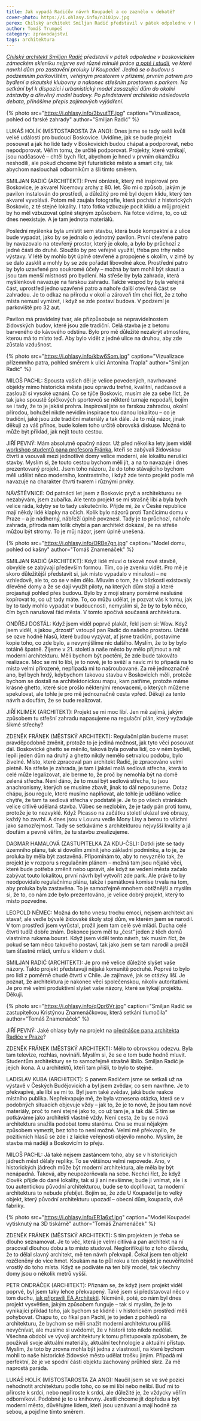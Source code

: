 ```yaml
---
title: Jak vypadá Radićův návrh Koupadel a co zaznělo v debatě?
cover-photo: https://i.ohlasy.info/n3i0Jpv.jpg
perex: Chilský architekt Smiljan Radić představil v pátek odpoledne v boskovickém zámeckém skleníku nejprve své různé minulé práce a poté i studii, ve které navrhl dům pro zastavění proluky U Koupadel.
author: Tomáš Trumpeš
category: zpravodajství
tags: architektura
---
```


*[Chilský architekt Smiljan Radić](http://www.ohlasy.info/clanky/2018/10/rozhovor-radic.html) představil v pátek odpoledne v boskovickém zámeckém skleníku nejprve své různé minulé práce [a poté i studii](http://data.ohlasy.info/2019/koupadla.pdf), ve které navrhl dům pro zastavění proluky U Koupadel. Jedná se o budovu s podzemním parkovištěm, veřejným prostorem v přízemí, prvním patrem pro bydlení a skautské klubovny a nakonec střešním prostorem s parkem. Na setkání byl k dispozici i urbanistický model zasazující dům do okolní zástavby a dřevěný model budovy. Po představení architekta následovala debata, přinášíme přepis zajímavých vyjádření.*

{% photo src="https://i.ohlasy.info/3bvutTF.jpg" caption="Vizualizace, pohled od farské zahrady" author="Smiljan Radić" %}

LUKÁŠ HOLÍK (MÍSTOSTAROSTA ZA ANO): Dnes jsme se tady sešli kvůli velké události pro budoucí Boskovice. Uvidíme, jak se bude projekt posouvat a jak ho lidé tady v Boskovicích budou chápat a podporovat, nebo nepodporovat. Věřím tomu, že určitě podporovat. Projekty, které vznikají, jsou nadčasové – chtěl bych říct, abychom je hned v prvním okamžiku neshodili, ale pokud chceme být futuristické město a smart city, tak abychom naslouchali odborníkům a šli tímto směrem.

SMILJAN RADIĆ (ARCHITEKT): První obrázek, který mě inspiroval pro Boskovice, je akvarel Noemovy archy z 80. let. Šlo mi o způsob, jakým je pavilon instalován do prostředí, a důležitý pro mě byl dojem klidu, který ten akvarel vyvolává. Potom mě zaujala fotografie, která pochází z historických Boskovic, z té stejné lokality. I tato fotka vzbuzuje pocit klidu a můj projekt by ho měl vzbuzovat úplně stejným způsobem. Na fotce vidíme, to, co už dnes neexistuje. A je tam jednota materiálů. 

Poslední myšlenka byla umístit sem stavbu, která bude kompaktní a z ulice bude vypadat, jako by se jednalo o jednotný pavilon. První otevřené patro by navazovalo na otevřený prostor, který je okolo, a bylo by průchozí z jedné části do druhé. Sloužilo by pro veřejné využití, třeba pro trhy nebo výstavy. V létě by mohlo být úplně otevřené a propojené s okolím, v zimě by se dalo zasklít a mohly by se zde pořádat libovolné akce. Prostřední patro by bylo uzavřené pro soukromé účely – možná by tam mohli být skauti a jsou tam menší místnosti pro bydlení. Na střeše by byla zahrada, která myšlenkově navazuje na farskou zahradu. Takže vespod by byla veřejná část, uprostřed jedno uzavřené patro a nahoře další otevřená část se zahradou. Je to odkaz na přírodu v okolí a zároveň tím chci říct, že z toho místa nemusí vymizet, i když se zde postaví budova. V podzemí je parkoviště pro 32 aut.

Pavilon má pravidelný tvar, ale přizpůsobuje se nepravidelnostem židovských budov, které jsou zde tradiční. Celá stavba je z betonu barveného do kávového odstínu. Bylo pro mě důležité nezakrýt atmosféru, kterou má to místo teď. Aby bylo vidět z jedné ulice na druhou, aby zde zůstala vzdušnost.

{% photo src="https://i.ohlasy.info/kbw6Som.jpg" caption="Vizualizace přízemního patra, pohled směrem k ulici Antonína Trapla" author="Smiljan Radić" %}

MILOŠ PACHL: Spousta vašich děl je velice povedených, navrhované objekty mimo historická města jsou opravdu trefné, kvalitní, nadčasové a zaslouží si vysoké uznání. Co se týče Boskovic, musím ale za sebe říct, že tak jako spoustě špičkových sportovců se některé turnaje nepodaří, bojím se i tady, že to je jakási prohra. Inspiroval jste se farskou zahradou, okolní přírodou, bohužel nikde nevidím inspirace tou danou lokalitou – co je tradiční, jaké jsou zde tradiční materiály a tak dále. Je to můj názor, jinak děkuji za váš přínos, bude kolem toho určitě obrovská diskuse. Možná to může být příklad, jak nejít touto cestou.

JIŘÍ PEVNÝ: Mám absolutně opačný názor. Už před několika lety jsem viděl [workshop studentů pana profesora Fránka](https://boskovice.cz/vismo/dokumenty2.asp?id_org=832&id=18579&n=studenti-besedovali-o-svych-navrzich-zidovske-ctvrti), kteří se zabývali židovskou čtvrtí a vsouvali mezi jednotlivé domy velice moderní, ale lokalitu nerušící stavby. Myslím si, že touto cestou bychom měli jít, a na to navazuje i dnes prezentovaný projekt. Jsem toho názoru, že do toho stávajícího bychom měli udělat něco moderního, kontrastního, i když zde tento projekt podle mě navazuje na charakter čtvrti tvarem i různými prvky. 

NÁVŠTĚVNICE: Od patnácti let jsem z Boskovic pryč a architekturou se nezabývám, jsem zubařka. Ale tento projekt se mi strašně líbí a byla bych velice ráda, kdyby se to tady uskutečnilo. Přijde mi, že v České republice mají někdy lidé klapky na očích. Kolik bylo názorů proti Tančícímu domu v Praze – a je nádherný, nábřeží úplně povznesl. Tady je to průchozí, nahoře zahrada, příroda nám tolik chybí a pan architekt dokázal, že na střeše můžou být stromy. To je můj názor, jsem úplně unešená.

{% photo src="https://i.ohlasy.info/ORBe7gn.jpg" caption="Model domu, pohled od kašny" author="Tomáš Znamenáček" %}

SMILJAN RADIĆ (ARCHITEKT): Když lidé mluví o takové nové stavbě, obvykle se zabývají především formou. Tím, co je zvenku vidět. Pro mě je skoro důležitější představit si, jak místo vypadalo v minulosti – ne vzhledově, ale to, co se v něm dělo. Mluvím o tom, že v blízkosti existovaly dřevěné domy a že se dají využít piloty, na kterých dům stojí a které projasňují pohled přes budovu. Bylo by z mojí strany poměrně neslušné kopírovat to, co už tady máte. To, co můžu udělat, je pozvat vás k tomu, jak by to tady mohlo vypadat v budoucnosti, nemyslím si, že by to bylo něco, čím bych narušoval řád města. V tomto spočívá současná architektura.

ONDŘEJ DOSTÁL: Když jsem viděl poprvé plakát, řekl jsem si: Wow. Když jsem viděl, s jakou „drzostí“ vstoupil pan Radić do našeho prostoru. Určitě se ozve hodně hlasů, které budou vyzývat, ať jsme tradiční, postavíme kopie toho, co zde bylo, a nevymýšlíme nic dalšího. Myslím, že to by bylo totálně špatně. Žijeme v 21. století a naše město by mělo přijmout a mít moderní architekturu. Měli bychom být poctěni, že zde bude takováto realizace. Moc se mi to líbí, je to nové, je to svěží a navíc mi to připadá na to místo velmi přirozené, nepřipadá mi to našroubované. Za mě jednoznačně ano, byl bych hrdý, kdybychom takovou stavbu v Boskovicích měli, protože bychom se dostali na architektonickou mapu, kam patříme, protože máme krásné ghetto, které sice prošlo některými renovacemi, o kterých můžeme spekulovat, ale tohle je pro mě jednoznačně cesta vpřed. Děkuji za tento návrh a doufám, že se bude realizovat.

JIŘÍ KLIMEK (ARCHITEKT): Projekt se mi moc líbí. Jen mě zajímá, jakým způsobem tu střešní zahradu napasujeme na regulační plán, který vyžaduje šikmé střechy?

ZDENĚK FRÁNEK (MĚSTSKÝ ARCHITEKT): Regulační plán budeme muset pravděpodobně změnit, protože to je jediná možnost, jak tyto věci posouvat dál. Boskovické ghetto se měnilo, taková byla povaha lidí, co v něm bydleli, lepili jeden dům na druhý a ghetto nikdy nemělo setrvalou podobu, bylo živelné. Místo, které zpracoval pan architekt Radić, je zpracováno velmi pietně. Na střeše je zahrada, je tam i jakási malá sedlová střecha, která to celé může legalizovat, ale berme to, že proč by nemohla být na domě zelená střecha. Není dáno, že to musí být sedlová střecha, to jsou anachronismy, kterých se musíme zbavit, jinak to dál neposuneme. Dotaz chápu, jsou regule, které musíme naplňovat, ale tohle je uděláno velice chytře, že tam ta sedlová střecha v podstatě je. Je to po všech stránkách velice citlivě udělaná stavba. Vůbec se nezlobím, že je tady pán proti tomu, protože je to nezvyklé. Když Picasso na začátku století ukázal své obrazy, každý ho zavrhl. A dnes jsou v Louvru vedle Mony Lisy a berou to všichni jako samozřejmost. Tady se setkáváme s architekturou nejvyšší kvality a já doufám a pevně věřím, že tu stavbu zrealizujeme.

DAGMAR HAMALOVÁ (ZASTUPITELKA ZA KDU-ČSL): Dotkli jste se tady územního plánu, tak si dovolím zmínit jeho základní podmínku, a to je, že proluka by měla být zastavěná. Připomínám to, aby to nevyznělo tak, že projekt je v rozporu s regulačním plánem – možná tam jsou nějaké věci, které bude potřeba změnit nebo upravit, ale když se vedení města začalo zabývat touto lokalitou, první návrh byl vytvořit zde park. Ale právě to by neodpovídalo regulačnímu plánu, takže i památková komise trvala na tom, aby proluka byla zastavěna. To je samozřejmě mnohem obtížnější a myslím si, že to, co nám zde bylo prezentováno, je velice dobrý projekt, který to místo pozvedne.

LEOPOLD NĚMEC: Možná do toho vnesu trochu emocí, nejsem architekt ani stavař, ale vedle bývalé židovské školy stojí dům, ve kterém jsem se narodil. V tom prostředí jsem vyrůstal, prožil jsem tam celé své mládí. Ducha celé čtvrti tudíž dobře znám. Dokonce jsem měl tu „čest“ jeden z těch domů vlastníma rukama bourat. Když jsem viděl tento návrh, tak musím říct, že pokud se tam něco takového postaví, tak jako jsem se tam narodil a prožil tam šťastné mládí, umřu s klidem v duši.

SMILJAN RADIĆ (ARCHITEKT): Je pro mě velice důležité slyšet vaše názory. Takto projekt představuji nějaké komunitě podruhé. Poprvé to bylo pro lidi z poměrně chudé čtvrti v Chile. Je zajímavé, jak se otázky liší. Je poznat, že architektura je nakonec věcí společenskou, nikoliv autoritativní. Je pro mě velmi produktivní slyšet vaše názory, které se týkají projektu. Děkuji.

{% photo src="https://i.ohlasy.info/qQpr6Vr.jpg" caption="Smiljan Radić se zastupitelkou Kristýnou Znamenáčkovou, která setkání tlumočila" author="Tomáš Znamenáček" %}

JIŘÍ PEVNÝ: Jaké ohlasy byly na projekt na [přednášce pana architekta Radiće v Praze](https://www.facebook.com/events/336570493652886/)?

ZDENĚK FRÁNEK (MĚSTSKÝ ARCHITEKT): Mělo to obrovskou odezvu. Byla tam televize, rozhlas, novináři. Myslím si, že se o tom bude hodně mluvit. Studentům architektury se to samozřejmě strašně líbilo. Smiljan Radić je jejich ikona. A u architektů, kteří tam přišli, to bylo to stejné.

LADISLAV KUBA (ARCHITEKT): S panem Radićem jsme se setkali už na výstavě v Českých Budějovicích a byl jsem zvědav, co sem navrhne. Je to překvapivé, ale líbí se mi to. Byl jsem také zvědav, jaká bude reakce místního publika. Nepřekvapuje mě, že byla vznesena otázka, která se v podobných situacích objevuje vždy – jak to, že je to nové, že jsou tam nové materiály, proč to není stejné jako to, co už tam je, a tak dál. S tím se potkáváme jako architekti vlastně vždy. Není cesta, že by se nová architektura snažila podobat tomu starému. Ona se musí nějakým způsobem vymezit, bez toho to není možné. Velmi mě překvapilo, že pozitivních hlasů se zde i z laické veřejnosti objevilo mnoho. Myslím, že stavba má naději a Boskovicím to přeju.

MILOŠ PACHL: Já také nejsem zastáncem toho, aby se v historických jádrech měst dělaly repliky. To se většinou velmi nepovede. Ano, v historických jádrech může být moderní architektura, ale měla by být nenápadná. Taková, aby neupozorňovala na sebe. Nechci říct, že když člověk přijde do dané lokality, tak si jí ani nevšimne; bude ji vnímat, ale i s tou autentickou původní architekturou, bude se to doplňovat, ta moderní architektura to nebude přebíjet. Bojím se, že zde U Koupadel je to velký objekt, který původní architekturu upozadí – obecní dům, koupadla, dvě fabriky.

{% photo src="https://i.ohlasy.info/ER1a6xf.jpg" caption="Model Koupadel vytisknutý na 3D tiskárně" author="Tomáš Znamenáček" %}

ZDENĚK FRÁNEK (MĚSTSKÝ ARCHITEKT): S tím projektem je třeba se dlouho seznamovat. Je to věc, která je velmi citlivá a pan architekt na ní pracoval dlouhou dobu a to místo studoval. Neglorifikuji to z toho důvodu, že to dělal slavný architekt, mě ten návrh překvapil. Čekal jsem ten objekt rozčleněný do více hmot. Koukám na to půl roku a ten objekt je neuvěřitelně vrostlý do toho místa. Když se podíváte na ten bílý model, tak všechny domy jsou o několik metrů vyšší.

PETR ONDRÁČEK (ARCHITEKT): Přiznám se, že když jsem projekt viděl poprvé, byl jsem taky lehce překvapený. Také jsem si představoval něco v tom duchu, [jak připravili EA Architekti](http://data.ohlasy.info/2017/koupadla-studie.pdf). Nicméně, poté, co nám byl dnes projekt vysvětlen, jakým způsobem funguje – tak si myslím, že je to vynikající příklad toho, jak bychom se klidně i v historickém prostředí měli pohybovat. Chápu to, co říkal pan Pachl, je to jeden z pohledů na architekturu, že bychom se měli snažit moderní architekturou příliš nevyčnívat, ale musíme si uvědomit, že v historii toto nikdo nedělal. Všechna období ve vývoji architektury k tomu přistupovala způsobem, že používali svoje aktuální materiály, aktuální technologie a aktuální přístup. Myslím, že toto by zrovna mohla být jedna z vlastností, na které bychom mohli to naše historické židovské město udělat trošku jiným. Připadá mi perfektní, že je ve spodní části objektu zachovaný průhled skrz. Za mě naprostá paráda.

LUKÁŠ HOLÍK (MÍSTOSTAROSTA ZA ANO): Naučil jsem se ve své pozici nehodnotit architekturu podle toho, co se mi líbí nebo nelíbí. Buď mi to přiroste k srdci, nebo nepřiroste k srdci, ale důležité je, že vždycky věřím odborníkovi. Podobné je to u knihovny. Jestli chceme jít dopředu a být moderní město, důvěřujme lidem, kteří jsou uznávaní a mají hodně za sebou, a pojďme tímto směrem.
